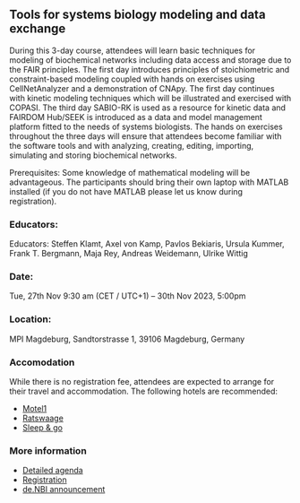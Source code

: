 ## Tools for systems biology modeling and data exchange
During this 3-day course, attendees will learn basic techniques for modeling of biochemical networks including data access and storage due to the FAIR principles. The first day introduces principles of stoichiometric and constraint-based modeling coupled with hands on exercises using CellNetAnalyzer and a demonstration of CNApy. The first day continues with kinetic modeling techniques which will be illustrated and exercised with COPASI. The third day SABIO-RK is used as a resource for kinetic data and FAIRDOM Hub/SEEK is introduced as a data and model management platform fitted to the needs of systems biologists. The hands on exercises throughout the three days will ensure that attendees become familiar with the software tools and with analyzing, creating, editing, importing, simulating and storing biochemical networks.


Prerequisites: Some knowledge of mathematical modeling will be advantageous. The participants should bring their own laptop with MATLAB installed (if you do not have MATLAB please let us know during registration). 


### Educators: 
Educators:
Steffen Klamt, Axel von Kamp, Pavlos Bekiaris, Ursula Kummer, Frank T. Bergmann, Maja Rey, Andreas Weidemann, Ulrike Wittig

### Date:
Tue, 27th Nov 9:30 am (CET / UTC+1) – 30th Nov 2023, 5:00pm

### Location:
MPI Magdeburg, Sandtorstrasse 1, 39106 Magdeburg, Germany

### Accomodation
While there is no registration fee, attendees are expected to arrange for their travel and accommodation. The following hotels are recommended: 

* [Motel1](https://www.motel-one.com/de/hotels/magdeburg/hotel-magdeburg/)
* [Ratswaage](https://www.ratswaage.de/)
* [Sleep & go](https://www.hotel-sleep-and-go.de/)


### More information
* [Detailed agenda](agenda.md)
* [Registration](https://docs.google.com/forms/d/e/1FAIpQLScBXS1LfcZhcO8l2zD0jK7shs-It2_JO8HCde6vyqJ070OaMQ/viewform?usp=sf_link)
* [de.NBI announcement](#)
